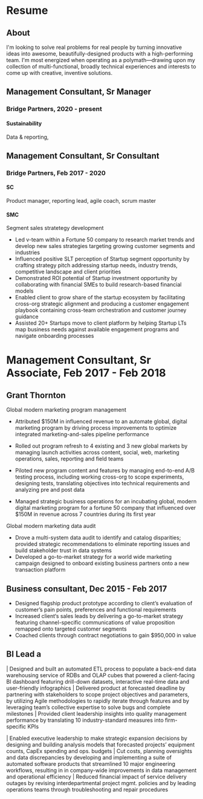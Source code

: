 # Resume

## About

I'm looking to solve real problems for real people by turning innovative ideas into awesome, beautifully-designed products with a high-performing team. I'm most energized when operating as a polymath—drawing upon my collection of multi-functional, broadly technical experiences and interests to come up with creative, inventive solutions.





## Management Consultant, Sr Manager
### Bridge Partners, 2020 - present

#### Sustainability
Data & reporting, 

## Management Consultant, Sr Consultant
### Bridge Partners, Feb 2017 - 2020
#### SC
Product manager, reporting lead, agile coach, scrum master


#### SMC
Segment sales stratetegy development
- Led v-team within a Fortune 50 company to research market trends and develop new sales strategies targeting growing customer segments and industries
- Influenced positive SLT perception of Startup segment opportunity by crafting strategy pitch addressing startup needs, industry trends, competitive landscape and client priorities
- Demonstrated ROI potential of Startup investment opportunity by collaborating with financial SMEs to build research-based financial models
- Enabled client to grow share of the startup ecosystem by facilitating cross-org strategic alignment and producing a customer engagement playbook containing cross-team orchestration and customer journey guidance
- Assisted 20+ Startups move to client platform by helping Startup LTs map business needs against available engagement programs and navigate onboarding processes

# Management Consultant, Sr Associate, Feb 2017 - Feb 2018
## Grant Thornton
Global modern marketing program management
- Attributed $150M in influenced revenue to an automate global, digital marketing program by driving process improvements to optimize integrated marketing-and-sales pipeline performance
- Rolled out program refresh to 4 existing and 3 new global markets by managing launch activities across content, social, web, marketing operations, sales, reporting and field teams
- Piloted new program content and features by managing end-to-end A/B testing process, including working cross-org to scope experiments, designing tests, translating objectives into technical requirements and analyzing pre and post data


- Managed strategic business operations for an incubating global, modern digital marketing program for a fortune 50 company that influenced over $150M in revenue across 7 countries during its first year



Global modern marketing data audit
- Drove a multi-system data audit to identify and catalog disparities; provided strategic recommendations to eliminate reporting issues and build stakeholder trust in data systems
- Developed a go-to-market strategy for a world wide marketing campaign designed to onboard existing business partners onto a new transaction platform



## Business consultant, Dec 2015 - Feb 2017
- Designed flagship product prototype according to client’s evaluation of customer’s pain points, preferences and functional requirements
- Increased client‘s sales leads by delivering a go-to-market strategy featuring channel-specific  communications of value proposition remapped onto targeted customer segments
- Coached clients through contract negotiations to gain $950,000 in value





## BI Lead a
| Designed and built an automated ETL process to populate a back-end data warehousing service of RDBs and OLAP cubes that powered a client-facing BI dashboard featuring drill-down datasets, interactive real-time data and user-friendly infographics
| Delivered product at forecasted deadline by partnering with stakeholders to scope project objectives and parameters, by utilizing Agile methodologies to rapidly iterate through features and by leveraging team’s collective expertise to solve bugs and complete milestones
| Provided client leadership insights into quality management performance by translating 10 industry-standard measures into firm-specific KPIs 



| Enabled executive leadership to make strategic expansion decisions by designing and building analysis models that forecasted projects’ equipment counts, CapEx spending and ops. budgets
| Cut costs, planning oversights and data discrepancies by developing and implementing a suite of automated software products that streamlined 10 major engineering workflows, resulting in in company-wide improvements in data management and operational efficiency 
| Reduced financial impact of service delivery outages by revising interdepartmental project mgmt. policies and by leading operations teams through troubleshooting and repair procedures
